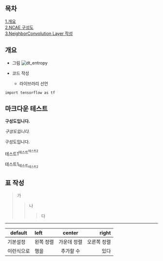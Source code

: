 
## 목차 </br>
[1.개요](#개요) </br>
[2.NCAE 구성도](#마크다운-테스트) </br>
[3.NeighborConvolution Layer 작성](#표-작성) </br>



## 개요
* 그림
![dt_entropy](https://user-images.githubusercontent.com/92897860/143824620-48ad1bce-8029-477b-b7c2-b6ce1e426369.png)

* 코드 작성
  + 라이브러리 선언
```
import tensorflow as tf
```


## 마크다운 테스트
**구성도입니다.**

*구성도입니다.*

구성도입니다.

테스트1<sup>테스트<sup>테스트2
  
테스트1<sub>테스트<sub>테스트2
  
  
## 표 작성
> 가
>> 나
>>> 다
  
---
  
| default | left | center | right |
| --- | :--- | :---: | ---: |
| 기본설정 | 왼쪽 정렬 | 가운데 정렬 | 오른쪽 정렬 |
| 이런식으로 | 행을 | 추가할 수 | 있다 |
